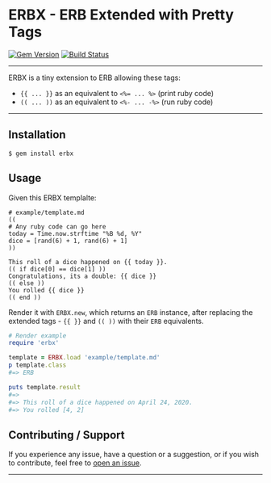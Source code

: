 # ERBX - ERB Extended with Pretty Tags

[![Gem Version](https://badge.fury.io/rb/erbx.svg)](https://badge.fury.io/rb/erbx)
[![Build Status](https://github.com/DannyBen/erbx/workflows/Test/badge.svg)](https://github.com/DannyBen/erbx/actions?query=workflow%3ATest)

---

ERBX is a tiny extension to ERB allowing these tags:

- `{{ ... }}` as an equivalent to `<%= ... %>` (print ruby code)
- `(( ... ))` as an equivalent to `<%- ... -%>` (run ruby code)

---

Installation
--------------------------------------------------

```
$ gem install erbx
```

Usage
--------------------------------------------------

Given this ERBX templalte:

```
# example/template.md
((
# Any ruby code can go here
today = Time.now.strftime "%B %d, %Y"
dice = [rand(6) + 1, rand(6) + 1]
))

This roll of a dice happened on {{ today }}.
(( if dice[0] == dice[1] ))
Congratulations, its a double: {{ dice }}
(( else ))
You rolled {{ dice }}
(( end ))
```

Render it with `ERBX.new`, which returns an `ERB` instance, after replacing
the extended tags - `{{ }}` and `(( ))` with their `ERB` equivalents.

```ruby
# Render example
require 'erbx'

template = ERBX.load 'example/template.md'
p template.class
#=> ERB

puts template.result
#=> 
#=> This roll of a dice happened on April 24, 2020.
#=> You rolled [4, 2]
```

## Contributing / Support

If you experience any issue, have a question or a suggestion, or if you wish
to contribute, feel free to [open an issue][issues].

---

[issues]: https://github.com/DannyBen/erbx/issues

